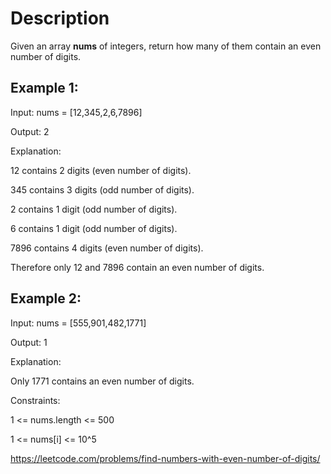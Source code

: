 # Description

Given an array **nums** of integers, return how many of them contain an even number of digits.
 

## Example 1:

Input: nums = [12,345,2,6,7896]

Output: 2

Explanation: 

12 contains 2 digits (even number of digits). 

345 contains 3 digits (odd number of digits). 

2 contains 1 digit (odd number of digits). 

6 contains 1 digit (odd number of digits). 

7896 contains 4 digits (even number of digits). 

Therefore only 12 and 7896 contain an even number of digits.


## Example 2:

Input: nums = [555,901,482,1771]

Output: 1 

Explanation: 

Only 1771 contains an even number of digits.
 

Constraints:

1 <= nums.length <= 500

1 <= nums[i] <= 10^5


https://leetcode.com/problems/find-numbers-with-even-number-of-digits/